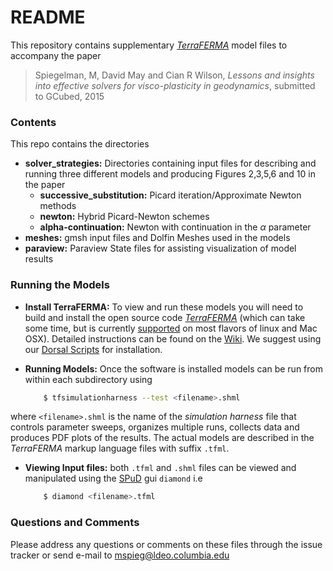# README #

This repository contains supplementary [*TerraFERMA*](http://terraferma.github.io) model files to accompany the paper 

>Spiegelman, M, David May and Cian R Wilson, 
*Lessons and insights into effective solvers for
 visco-plasticity in geodynamics*, submitted to GCubed, 2015

### Contents ###
This repo contains the directories

* **solver_strategies:** Directories containing input files for describing and running three different models and producing Figures 2,3,5,6 and 10 in the paper
	* **successive_substitution:** Picard iteration/Approximate Newton methods
	* **newton:** Hybrid Picard-Newton schemes
	* **alpha-continuation:** Newton with continuation in the $\alpha$ parameter
* **meshes:** gmsh input files and Dolfin Meshes used in the models
* **paraview:** Paraview State files for assisting visualization of model results


### Running the Models ###

* **Install TerraFERMA:** To view and run these models you will need to build and install the open source code [*TerraFERMA*](http://terraferma.github.io) (which can take some time, but is currently [supported](https://github.com/terraferma/terraferma/wiki/Supported%20Platforms) on most flavors of linux and Mac OSX).  Detailed instructions can be found on the [Wiki](http://terraferma.github.io). We suggest using our [Dorsal Scripts](https://github.com/terraferma/terraferma/wiki/Installation#scripted-installation) for installation.

* **Running Models:** Once the software is installed models can be run from within each subdirectory using

	```bash
		$ tfsimulationharness --test <filename>.shml
	```
where `<filename>.shml` is the name of the *simulation harness* file that controls parameter sweeps,  organizes multiple runs, collects data and produces PDF plots of the results.  The actual models are described in the *TerraFERMA* markup language files with suffix `.tfml`.

* **Viewing Input files:**  both `.tfml` and `.shml` files can be viewed and manipulated using the [SPuD](https://www.imperial.ac.uk/engineering/departments/earth-science/research/research-groups/amcg/software/spud/) gui `diamond` i.e

	```bash
		$ diamond <filename>.tfml
	```


### Questions and Comments ###
Please address any questions or comments on these files through the issue tracker or send e-mail to <mspieg@ldeo.columbia.edu>
